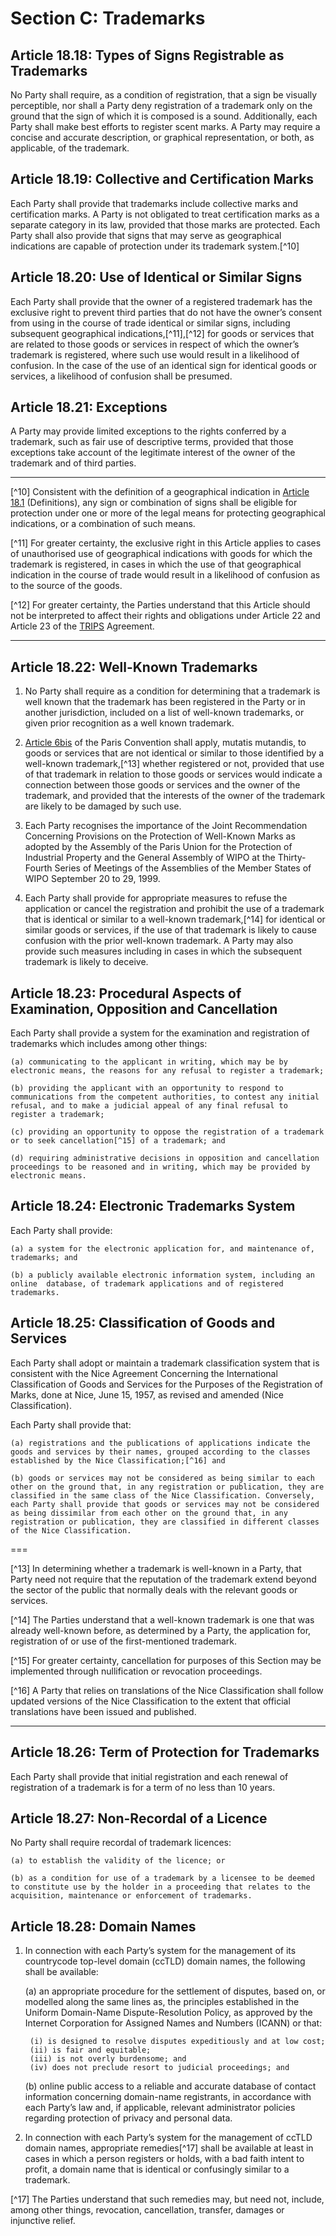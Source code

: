 # Section C: Trademarks

## Article 18.18: Types of Signs Registrable as Trademarks

No Party shall require, as a condition of registration, that a sign be visually perceptible, nor shall a Party deny registration of a trademark only on the ground that the sign of which it is composed is a sound. Additionally, each Party shall make best efforts to register scent marks. A Party may require a concise and accurate  description, or graphical representation, or both, as applicable, of the trademark.

## Article 18.19: Collective and Certification Marks

Each Party shall provide that trademarks include collective marks and certification marks. A Party is not obligated to treat certification marks as a separate category in its law, provided that those marks are protected. Each Party shall also provide that signs that may serve as geographical indications are capable of protection under its trademark system.[^10]

## Article 18.20: Use of Identical or Similar Signs

Each Party shall provide that the owner of a registered trademark has the exclusive right to prevent third parties that do not have the owner’s consent from using in the course of trade identical or similar signs, including subsequent geographical indications,[^11],[^12] for goods or services that are related to those goods or services in respect of which the owner’s trademark is registered, where such use would result in a likelihood of confusion. In the case of the use of an identical sign for identical goods or services, a likelihood of confusion shall be presumed.

## Article 18.21: Exceptions

A Party may provide limited exceptions to the rights conferred by a trademark, such as fair use of descriptive terms, provided that those exceptions take account of the legitimate interest of the owner of the trademark and of third parties.

---

[^10] Consistent with the definition of a geographical indication in [Article 18.1](./section-a.md) (Definitions), any sign or combination of signs shall be eligible for protection under one or more of the legal means for protecting geographical indications, or a combination of such means.

[^11] For greater certainty, the exclusive right in this Article applies to cases of  unauthorised use of geographical indications with goods for which the trademark is registered, in cases in which the use of that geographical indication in the course of trade would result in a likelihood of confusion as to the source of the goods.

[^12] For greater certainty, the Parties understand that this Article should not be interpreted to affect their rights and obligations under Article 22 and Article 23 of the [TRIPS](./section-c/references.md) Agreement.

---

## Article 18.22: Well-Known Trademarks

1. No Party shall require as a condition for determining that a trademark is well known that the trademark has been registered in the Party or in another jurisdiction, included on a list of well-known trademarks, or given prior recognition as a well known trademark.

2. [Article 6bis](./section-c/references.md) of the Paris Convention shall apply, mutatis mutandis, to goods or services that are not identical or similar to those identified by a well-known trademark,[^13] whether registered or not, provided that use of that trademark in relation to those goods or services would indicate a connection between those goods or services and the owner of the trademark, and provided that the interests of the owner of the trademark are likely to be damaged by such use.

3. Each Party recognises the importance of the Joint Recommendation Concerning Provisions on the Protection of Well-Known Marks as adopted by the Assembly of the Paris Union for the Protection of Industrial Property and the General Assembly of WIPO at the Thirty-Fourth Series of Meetings of the Assemblies of the
Member States of WIPO September 20 to 29, 1999.

4. Each Party shall provide for appropriate measures to refuse the application or
cancel the registration and prohibit the use of a trademark that is identical or similar to
a well-known trademark,[^14] for identical or similar goods or services, if the use of that
trademark is likely to cause confusion with the prior well-known trademark. A Party
may also provide such measures including in cases in which the subsequent trademark
is likely to deceive.

## Article 18.23: Procedural Aspects of Examination, Opposition and Cancellation

Each Party shall provide a system for the examination and registration of trademarks which includes among other things:

    (a) communicating to the applicant in writing, which may be by electronic means, the reasons for any refusal to register a trademark;
    
    (b) providing the applicant with an opportunity to respond to communications from the competent authorities, to contest any initial refusal, and to make a judicial appeal of any final refusal to register a trademark;

    (c) providing an opportunity to oppose the registration of a trademark or to seek cancellation[^15] of a trademark; and

    (d) requiring administrative decisions in opposition and cancellation proceedings to be reasoned and in writing, which may be provided by electronic means.

## Article 18.24: Electronic Trademarks System

Each Party shall provide:

    (a) a system for the electronic application for, and maintenance of, trademarks; and

    (b) a publicly available electronic information system, including an online  database, of trademark applications and of registered trademarks.
    
## Article 18.25: Classification of Goods and Services

Each Party shall adopt or maintain a trademark classification system that is consistent with the Nice Agreement Concerning the International Classification of Goods and Services for the Purposes of the Registration of Marks, done at Nice, June 15, 1957, as revised and amended (Nice Classification).

Each Party shall provide that:

    (a) registrations and the publications of applications indicate the goods and services by their names, grouped according to the classes established by the Nice Classification;[^16] and
    
    (b) goods or services may not be considered as being similar to each other on the ground that, in any registration or publication, they are classified in the same class of the Nice Classification. Conversely, each Party shall provide that goods or services may not be considered as being dissimilar from each other on the ground that, in any registration or publication, they are classified in different classes of the Nice Classification.

===

[^13] In determining whether a trademark is well-known in a Party, that Party need not require that the reputation of the trademark extend beyond the sector of the public that normally deals with the relevant goods or services.
 
[^14] The Parties understand that a well-known trademark is one that was already well-known before, as determined by a Party, the application for, registration of or use of the first-mentioned trademark.

[^15] For greater certainty, cancellation for purposes of this Section may be implemented through nullification or revocation proceedings.

[^16] A Party that relies on translations of the Nice Classification shall follow updated versions of the Nice Classification to the extent that official translations have been issued and published.

---

## Article 18.26: Term of Protection for Trademarks

Each Party shall provide that initial registration and each renewal of registration of a trademark is for a term of no less than 10 years.

## Article 18.27: Non-Recordal of a Licence

No Party shall require recordal of trademark licences:

    (a) to establish the validity of the licence; or
    
    (b) as a condition for use of a trademark by a licensee to be deemed to constitute use by the holder in a proceeding that relates to the acquisition, maintenance or enforcement of trademarks.
    
## Article 18.28: Domain Names

1. In connection with each Party’s system for the management of its countrycode top-level domain (ccTLD) domain names, the following shall be available:

    (a) an appropriate procedure for the settlement of disputes, based on, or modelled along the same lines as, the principles established in the Uniform Domain-Name Dispute-Resolution Policy, as approved by the Internet Corporation for Assigned Names and Numbers (ICANN) or that:
    
        (i) is designed to resolve disputes expeditiously and at low cost;
        (ii) is fair and equitable;
        (iii) is not overly burdensome; and
        (iv) does not preclude resort to judicial proceedings; and
        
    (b) online public access to a reliable and accurate database of contact information concerning domain-name registrants, in accordance with each Party’s law and, if applicable, relevant administrator policies regarding protection of privacy and personal data.
    
2. In connection with each Party’s system for the management of ccTLD domain
names, appropriate remedies[^17] shall be available at least in cases in which a person registers or holds, with a bad faith intent to profit, a domain name that is identical or
confusingly similar to a trademark. 


[^17] The Parties understand that such remedies may, but need not, include, among other things,
revocation, cancellation, transfer, damages or injunctive relief. 

